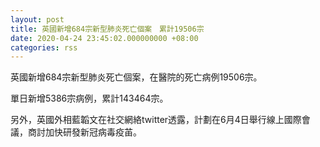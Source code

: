 ```yaml
---
layout: post
title: 英國新增684宗新型肺炎死亡個案　累計19506宗
date: 2020-04-24 23:45:02.000000000 +08:00
categories: rss
---
```


英國新增684宗新型肺炎死亡個案，在醫院的死亡病例19506宗。

單日新增5386宗病例，累計143464宗。

另外，英國外相藍韜文在社交網絡twitter透露，計劃在6月4日舉行線上國際會議，商討加快研發新冠病毒疫苖。
